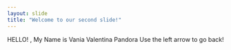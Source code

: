 ```yaml
---
layout: slide
title: "Welcome to our second slide!"
---
```

HELLO! , My Name is Vania Valentina Pandora
Use the left arrow to go back!
